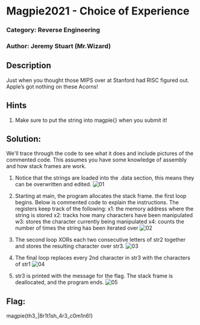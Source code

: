 # Magpie2021 - Choice of Experience
### Category: Reverse Engineering
### Author: Jeremy Stuart (Mr.Wizard) 

## Description
Just when you thought those MIPS over at Stanford had RISC figured out.  Apple’s got nothing on these Acorns!

## Hints

1. Make sure to put the string into magpie{} when you submit it!

## Solution:
We'll trace through the code to see what it does and include pictures of the commented code.  This assumes you have some knowledge of assembly and how stack frames are work.

1. Notice that the strings are loaded into the .data section, this means they can be overwritten and edited.
        ![01](https://github.com/infosec-ucalgary/magpieCTF-2021/blob/master/challenges/reverse-engineering/choice-of-experience/assets/01.png)

2. Starting at main, the program allocates the stack frame.  the first loop begins.  Below is commented code to explain the instructions.  The registers keep track of the following:
                x1: the memory address where the string is stored
                x2: tracks how many characters have been manipulated
                w3: stores the character currently being manipulated
                x4: counts the number of times the string has been iterated over
        ![02](https://github.com/infosec-ucalgary/magpieCTF-2021/blob/master/challenges/reverse-engineering/choice-of-experience/assets/02.png)

3. The second loop XORs each two consecutive letters of str2 together and stores the resulting character over str3.
        ![03](https://github.com/infosec-ucalgary/magpieCTF-2021/blob/master/challenges/reverse-engineering/choice-of-experience/assets/03.png)

4. The final loop replaces every 2nd character in str3 with the characters of str1
        ![04](https://github.com/infosec-ucalgary/magpieCTF-2021/blob/master/challenges/reverse-engineering/choice-of-experience/assets/04.png)

5. str3 is printed with the message for the flag.  The stack frame is deallocated, and the program ends.
        ![05](https://github.com/infosec-ucalgary/magpieCTF-2021/blob/master/challenges/reverse-engineering/choice-of-experience/assets/05.png)


## Flag: 
magpie{th3_|8r1t1sh_4r3_c0m1n6!}
